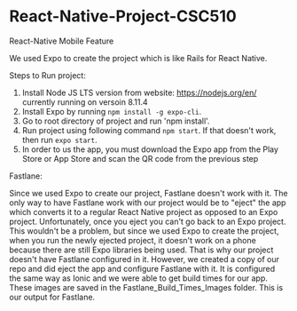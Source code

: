 # React-Native-Project-CSC510
React-Native Mobile Feature

We used Expo to create the project which is like Rails for React Native. 

Steps to Run project:

1. Install Node JS LTS version from website: https://nodejs.org/en/ currently running on versoin 8.11.4
2. Install Expo by running `npm install -g expo-cli`. 
3. Go to root directory of project and run 'npm install'.
3. Run project using following command `npm start`. If that doesn't work, then run `expo start`.
5. In order to us the app, you must download the Expo app from the Play Store or App Store and scan the QR code from the previous step


Fastlane:

Since we used Expo to create our project, Fastlane doesn't work with it. The only way to have Fastlane work with our project would be to "eject" the app which converts it to a regular React Native project as opposed to an Expo project. Unfortunately, once you eject you can't go back to an Expo project. This wouldn't be a problem, but since we used Expo to create the project, when you run the newly ejected project, it doesn't work on a phone because there are still Expo libraries being used. That is why our project doesn't have Fastlane configured in it. However, we created a copy of our repo and did eject the app and configure Fastlane with it. It is configured the same way as Ionic and we were able to get build times for our app. These images are saved in the Fastlane_Build_Times_Images folder. This is our output for Fastlane. 

